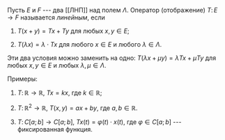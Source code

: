 Пусть $E$ и $F$ --- два [[ЛНП]] над полем $\Lambda$. Оператор (отображение) $T\colon E\to F$ называется *линейным*, если

1)  $T(x+y)=Tx + Ty$ для любых $x,y\in E$;

2)  $T(\lambda x)=\lambda\cdot Tx$ для любого $x\in E$ и любого
    $\lambda\in\Lambda$.

Эти два условия можно заменить на одно: 
$T(\lambda x+\mu y)=\lambda Tx + \mu Ty$ для любых $x,y\in E$ и любых $\lambda, \mu \in\Lambda$.

Примеры:

1)  $T\colon\mathbb{R}\to\mathbb{R}$, $Tx=kx$, где $k\in\mathbb{R}$;

2)  $T\colon\mathbb{R}^2\to\mathbb{R}$, $T(x,y)=ax+by$, где
    $a, b\in\mathbb{R}$.

3)  $T\colon C[a;b]\to C[a;b]$, $Tx(t)=\varphi(t)\cdot x(t)$, где
    $\varphi\in C[a;b]$ --- фиксированная функция.